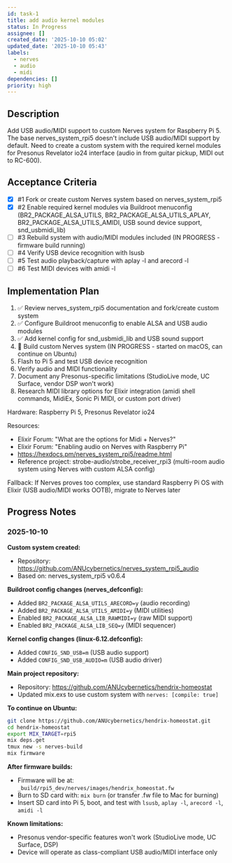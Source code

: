 ```yaml
---
id: task-1
title: add audio kernel modules
status: In Progress
assignee: []
created_date: '2025-10-10 05:02'
updated_date: '2025-10-10 05:43'
labels:
  - nerves
  - audio
  - midi
dependencies: []
priority: high
---
```


## Description

<!-- SECTION:DESCRIPTION:BEGIN -->
Add USB audio/MIDI support to custom Nerves system for Raspberry Pi 5. The base nerves_system_rpi5 doesn't include USB audio/MIDI support by default. Need to create a custom system with the required kernel modules for Presonus Revelator io24 interface (audio in from guitar pickup, MIDI out to RC-600).
<!-- SECTION:DESCRIPTION:END -->

## Acceptance Criteria
<!-- AC:BEGIN -->
- [x] #1 Fork or create custom Nerves system based on nerves_system_rpi5
- [x] #2 Enable required kernel modules via Buildroot menuconfig (BR2_PACKAGE_ALSA_UTILS, BR2_PACKAGE_ALSA_UTILS_APLAY, BR2_PACKAGE_ALSA_UTILS_AMIDI, USB sound device support, snd_usbmidi_lib)
- [ ] #3 Rebuild system with audio/MIDI modules included (IN PROGRESS - firmware build running)
- [ ] #4 Verify USB device recognition with lsusb
- [ ] #5 Test audio playback/capture with aplay -l and arecord -l
- [ ] #6 Test MIDI devices with amidi -l
<!-- AC:END -->

## Implementation Plan

<!-- SECTION:PLAN:BEGIN -->
1. ✅ Review nerves_system_rpi5 documentation and fork/create custom system
2. ✅ Configure Buildroot menuconfig to enable ALSA and USB audio modules
3. ✅ Add kernel config for snd_usbmidi_lib and USB sound support
4. 🔄 Build custom Nerves system (IN PROGRESS - started on macOS, can continue on Ubuntu)
5. Flash to Pi 5 and test USB device recognition
6. Verify audio and MIDI functionality
7. Document any Presonus-specific limitations (StudioLive mode, UC Surface, vendor DSP won't work)
8. Research MIDI library options for Elixir integration (amidi shell commands, MidiEx, Sonic Pi MIDI, or custom port driver)

Hardware: Raspberry Pi 5, Presonus Revelator io24

Resources:
- Elixir Forum: "What are the options for Midi + Nerves?"
- Elixir Forum: "Enabling audio on Nerves with Raspberry Pi"
- https://hexdocs.pm/nerves_system_rpi5/readme.html
- Reference project: strobe-audio/strobe_receiver_rpi3 (multi-room audio system using Nerves with custom ALSA config)

Fallback: If Nerves proves too complex, use standard Raspberry Pi OS with Elixir (USB audio/MIDI works OOTB), migrate to Nerves later

## Progress Notes

### 2025-10-10

**Custom system created:**
- Repository: https://github.com/ANUcybernetics/nerves_system_rpi5_audio
- Based on: nerves_system_rpi5 v0.6.4

**Buildroot config changes (nerves_defconfig):**
- Added `BR2_PACKAGE_ALSA_UTILS_ARECORD=y` (audio recording)
- Added `BR2_PACKAGE_ALSA_UTILS_AMIDI=y` (MIDI utilities)
- Enabled `BR2_PACKAGE_ALSA_LIB_RAWMIDI=y` (raw MIDI support)
- Enabled `BR2_PACKAGE_ALSA_LIB_SEQ=y` (MIDI sequencer)

**Kernel config changes (linux-6.12.defconfig):**
- Added `CONFIG_SND_USB=m` (USB audio support)
- Added `CONFIG_SND_USB_AUDIO=m` (USB audio driver)

**Main project repository:**
- Repository: https://github.com/ANUcybernetics/hendrix-homeostat
- Updated mix.exs to use custom system with `nerves: [compile: true]`

**To continue on Ubuntu:**
```bash
git clone https://github.com/ANUcybernetics/hendrix-homeostat.git
cd hendrix-homeostat
export MIX_TARGET=rpi5
mix deps.get
tmux new -s nerves-build
mix firmware
```

**After firmware builds:**
- Firmware will be at: `_build/rpi5_dev/nerves/images/hendrix_homeostat.fw`
- Burn to SD card with: `mix burn` (or transfer .fw file to Mac for burning)
- Insert SD card into Pi 5, boot, and test with `lsusb`, `aplay -l`, `arecord -l`, `amidi -l`

**Known limitations:**
- Presonus vendor-specific features won't work (StudioLive mode, UC Surface, DSP)
- Device will operate as class-compliant USB audio/MIDI interface only
<!-- SECTION:PLAN:END -->
